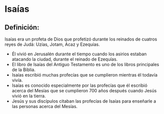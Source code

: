 # Isaías

## Definición: 

Isaías era un profeta de Dios que profetizó durante los reinados de cuatros reyes de Judá: Uzías, Jotam, Acaz y Ezequías.

* Él vivió en Jerusalén durante el tiempo cuando los asirios estaban atacando la ciudad, durante el reinado de Ezequías.
* El libro de Isaías del Antiguo Testamento es uno de los libros principales de la Biblia.
* Isaías escribió  muchas profecías que se cumplieron mientras él todavía vivía.
* Isaías es conocido especialmente por las profecías que él escribió acerca del Mesías que se cumplieron 700 años después cuando Jesús vivió en la tierra.
* Jesús y sus discípulos citaban las profecías de Isaías para enseñarle a las personas acerca del Mesías.


